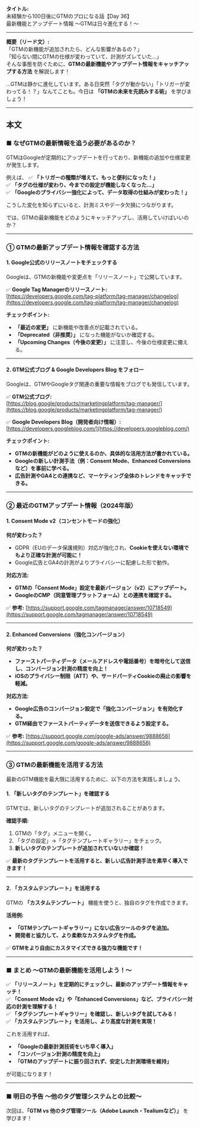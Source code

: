 **タイトル:**  
未経験から100日後にGTMのプロになる話【Day 36】  
最新機能とアップデート情報 〜GTMは日々進化する！〜

---

**概要（リード文）:**  
「GTMの新機能が追加されたら、どんな影響があるの？」  
「知らない間にGTMの仕様が変わっていて、計測がズレていた…」  
そんな事態を防ぐために、**GTMの最新機能やアップデート情報をキャッチアップする方法** を解説します！

…GTMは静かに進化しています。ある日突然「タグが動かない」「トリガーが変わってる！？」なんてことも。今日は **「GTMの未来を先読みする術」** を学びましょう！

---

## **本文**

### ■ なぜGTMの最新情報を追う必要があるのか？

GTMはGoogleが定期的にアップデートを行っており、新機能の追加や仕様変更が発生します。

例えば、
✅ **「トリガーの種類が増えて、もっと便利になった！」**  
✅ **「タグの仕様が変わり、今までの設定が機能しなくなった…」**  
✅ **「Googleのプライバシー強化によって、データ取得の仕組みが変わった！」**  

こうした変化を知らずにいると、計測ミスやデータ欠損につながります。

では、GTMの最新機能をどのようにキャッチアップし、活用していけばいいのか？

---

### **① GTMの最新アップデート情報を確認する方法**

#### **1. Google公式のリリースノートをチェックする**

Googleは、GTMの新機能や変更点を「リリースノート」で公開しています。

✅ **Google Tag Managerのリリースノート:**  
 [https://developers.google.com/tag-platform/tag-manager/changelog](https://developers.google.com/tag-platform/tag-manager/changelog)

 **チェックポイント:**
- **「最近の変更」** に新機能や改善点が記載されている。
- **「Deprecated（非推奨）」** になった機能がないか確認する。
- **「Upcoming Changes（今後の変更）」** に注意し、今後の仕様変更に備える。

---

#### **2. GTM公式ブログ & Google Developers Blog をフォロー**

Googleは、GTMやGoogleタグ関連の重要な情報をブログでも発信しています。

✅ **GTM公式ブログ:**  
 [https://blog.google/products/marketingplatform/tag-manager/](https://blog.google/products/marketingplatform/tag-manager/)

✅ **Google Developers Blog（開発者向け情報）:**  
 [https://developers.googleblog.com/](https://developers.googleblog.com/)

 **チェックポイント:**
- **GTMの新機能がどのように使えるのか、具体的な活用方法が書かれている。**
- **Googleの新しい計測手法（例：Consent Mode、Enhanced Conversionsなど）を事前に学べる。**
- **広告計測やGA4との連携など、マーケティング全体のトレンドをキャッチできる。**

---

### **② 最近のGTMアップデート情報（2024年版）**

#### **1. Consent Mode v2（コンセントモードの強化）**

 **何が変わった？**
- GDPR（EUのデータ保護規則）対応が強化され、**Cookieを使えない環境でもより正確な計測が可能に！**
- Google広告とGA4の計測がよりプライバシーに配慮した形で動作。

 **対応方法:**
- **GTMの「Consent Mode」設定を最新バージョン（v2）にアップデート。**
- **GoogleのCMP（同意管理プラットフォーム）との連携を確認する。**

✅ **参考:** [https://support.google.com/tagmanager/answer/10718549](https://support.google.com/tagmanager/answer/10718549)

---

#### **2. Enhanced Conversions（強化コンバージョン）**

 **何が変わった？**
- **ファーストパーティデータ（メールアドレスや電話番号）を暗号化して送信し、コンバージョン計測の精度を向上！**
- **iOSのプライバシー制限（ATT）や、サードパーティCookieの廃止の影響を軽減。**

 **対応方法:**
- **Google広告のコンバージョン設定で「強化コンバージョン」を有効化する。**
- **GTM経由でファーストパーティデータを送信できるよう設定する。**

✅ **参考:** [https://support.google.com/google-ads/answer/9888656](https://support.google.com/google-ads/answer/9888656)

---

### **③ GTMの最新機能を活用する方法**

最新のGTM機能を最大限に活用するために、以下の方法を実践しましょう。

#### **1. 「新しいタグのテンプレート」を確認する**

GTMでは、新しいタグのテンプレートが追加されることがあります。

 **確認手順:**
1. GTMの「タグ」メニューを開く。
2. 「タグの設定」→「タグテンプレートギャラリー」をチェック。
3. **新しいタグのテンプレートが追加されていないか確認！**

✅ **最新のタグテンプレートを活用すると、新しい広告計測手法を素早く導入できます！**

---

#### **2. 「カスタムテンプレート」を活用する**

GTMの **「カスタムテンプレート」** 機能を使うと、独自のタグを作成できます。

 **活用例:**
- **「GTMテンプレートギャラリー」にない広告ツールのタグを追加。**
- **開発者と協力して、より柔軟なカスタムタグを作成。**

✅ **GTMをより自由にカスタマイズできる強力な機能です！**

---

### **■ まとめ 〜GTMの最新機能を活用しよう！〜**

✅ **「リリースノート」を定期的にチェックし、最新のアップデート情報をキャッチ！**  
✅ **「Consent Mode v2」や「Enhanced Conversions」など、プライバシー対応の計測を理解する！**  
✅ **「タグテンプレートギャラリー」を確認し、新しいタグを試してみる！**  
✅ **「カスタムテンプレート」を活用し、より高度な計測を実現！**  

これを活用すれば、
- **「Googleの最新計測技術をいち早く導入」**
- **「コンバージョン計測の精度を向上」**
- **「GTMのアップデートに振り回されず、安定した計測環境を維持」**

が可能になります！

---

### **■ 明日の予告 〜他のタグ管理システムとの比較〜**

次回は、**「GTM vs 他のタグ管理ツール（Adobe Launch・Tealiumなど）」** を学びます！

